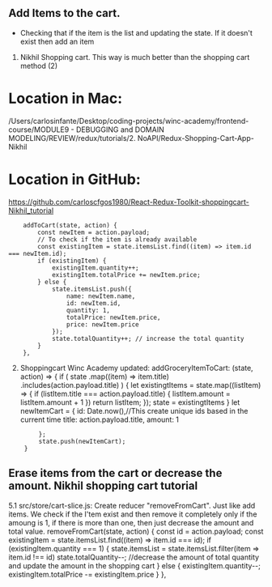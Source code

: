 ## Add Items to the cart.
* Checking that if the item is the list and updating the state. If it doesn't exist then add an item

1. Nikhil Shopping cart. This way is much better than the shopping cart method (2)

# Location in Mac:
/Users/carlosinfante/Desktop/coding-projects/winc-academy/frontend-course/MODULE9 - DEBUGGING and DOMAIN MODELING/REVIEW/redux/tutorials/2. NoAPI/Redux-Shopping-Cart-App-Nikhil

# Location in GitHub:
https://github.com/carloscfgos1980/React-Redux-Toolkit-shoppingcart-Nikhil_tutorial

        addToCart(state, action) {
            const newItem = action.payload;
            // To check if the item is already available
            const existingItem = state.itemsList.find((item) => item.id === newItem.id);
            if (existingItem) {
                existingItem.quantity++;
                existingItem.totalPrice += newItem.price;
            } else {
                state.itemsList.push({
                    name: newItem.name,
                    id: newItem.id,
                    quantity: 1,
                    totalPrice: newItem.price,
                    price: newItem.price
                });
                state.totalQuantity++; // increase the total quantity
            }
        },

2. Shoppingcart Winc Academy updated:
       addGroceryItemToCart: (state, action) => {
            if (
                state
                    .map((item) => item.title)
                    .includes(action.payload.title)
            ) {
                let existingtItems = state.map((listItem) => {
                    if (listItem.title === action.payload.title) {
                        listItem.amount = listItem.amount + 1
                    })
                    return listItem;
                });
                state = existingtItems
            }
            let newItemCart =
            {
                id: Date.now(),//This create unique ids based in the current time
                title: action.payload.title,
                amount: 1

            };
            state.push(newItemCart);
        }


## Erase items from the cart or decrease the amount. Nikhil shopping cart tutorial

5.1 src/store/cart-slice.js: Create reducer "removeFromCart". Just like add items. We check if the I'tem exist and then remove it completely only if the amoung is 1, if there is more than one, then just decrease the amount and total value.
        removeFromCart(state, action) {
            const id = action.payload;
            const existingItem = state.itemsList.find((item) => item.id === id);
            if (existingItem.quantity === 1) {
                state.itemsList = state.itemsList.filter(item => item.id !== id)
                state.totalQuantity--; //decrease the amount of total quantity and update the amount in the shopping cart
            } else {
                existingItem.quantity--;
                existingItem.totalPrice -= existingItem.price
            }
        },
